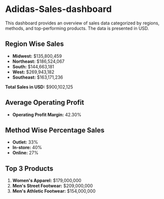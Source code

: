 # Adidas-Sales-dashboard

This dashboard provides an overview of sales data categorized by regions, methods, and top-performing products. The data is presented in USD.

## Region Wise Sales

- **Midwest:** $135,800,459
- **Northeast:** $186,524,067
- **South:** $144,663,181
- **West:** $269,943,182
- **Southeast:** $163,171,236

**Total Sales in USD:** $900,102,125

## Average Operating Profit

- **Operating Profit Margin:** 42.30%

## Method Wise Percentage Sales

- **Outlet:** 33%
- **In-store:** 40%
- **Online:** 27%

## Top 3 Products

1. **Women's Apparel:** $179,000,000
2. **Men's Street Footwear:** $209,000,000
3. **Men's Athletic Footwear:** $154,000,000
